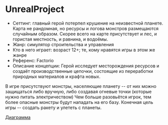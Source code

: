 # UnrealProject

* Сеттинг: главный герой потерпел крушение на неизвестной планете. Карта не рандомная, но ресурсы и логова монстров размещаются случайным образом.
Скорее всего на карте присутствует и лес, и гористая местность, и равнина, и водоёмы.
* Жанр: симулятор строительства и управления
* Кто в него играет: возраст 12+; те, кому нравятся игры в этом же жанре
* Референс: Factorio
* Описание концепции:
Герой исследует месторождения ресурсов и создаёт производственные цепочки, состоящие из переработки природных материалов и крафта новых.

В игре присутствуют монстры, населяющие планету -- от них можно защищаться либо вручную, либо создавая огневые точки (которые нужно питать электричеством)
Чем больше разовьётся игрок, тем более опасные монстры будут нападать на его базу.
Конечная цель игры -- создать ракету и улететь с планеты.

[Диаграмма](https://drive.google.com/file/d/1iix4bTyaJYrsFAMpZ1QvNoFP2uILXGY1/view?usp=sharing)
